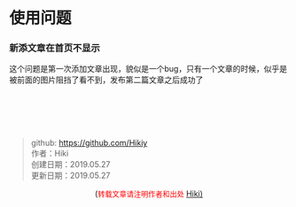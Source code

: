 # 使用问题
### 新添文章在首页不显示
这个问题是第一次添加文章出现，貌似是一个bug，只有一个文章的时候，似乎是被前面的图片阻挡了看不到，发布第二篇文章之后成功了

<br /><br /><br /><br />
> github: https://github.com/Hikiy  
> 作者：Hiki  
> 创建日期：2019.05.27  
> 更新日期：2019.05.27

<center>(<font color=red size=2>转载文章请注明作者和出处 </font><a href="https://github.com/Hikiy">Hiki)</a></center>  